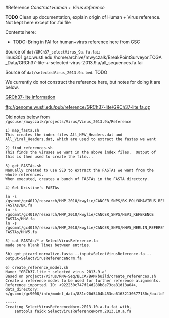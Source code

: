 #Reference
*Construct Human + Virus reference*

**TODO** Clean up documentation, explain origin of Human + Virus reference.  Not kept here except for .fai file

Contents here:

* TODO: Bring in FAI for human+virus reference here from GSC

Source of `dat/GRCh37_selectVirus_9a.fa.fai`:
linus301.gsc.wustl.edu:/home/archive/mwyczalk/BreakPointSurveyor.TCGA_Data/GRCh37-lite-+-selected-virus-2013.9.a/all_sequences.fa.fai

Source of `dat/selectedVirus_2013.9a.bed`:
TODO

We currently do not construct the reference here, but notes for doing it are below.

[GRCh37-lite information](http://genome.wustl.edu/pub/reference/GRCh37-lite/README.txt)

ftp://genome.wustl.edu/pub/reference/GRCh37-lite/GRCh37-lite.fa.gz

Old notes below from `/gscuser/mwyczalk/projects/Virus/Virus_2013.9a/Reference`

```
1) map_fasta.sh
This creates the index files All_HPV_Headers.dat and All_Viral_Headers.dat, which are used to extract the fastas we want

2) find_references.sh
This finds the viruses we want in the above index files.  Output of this is then used to create the file...

3) get_FASTAs.sh
Manually created to use SED to extract the FASTAs we want from the whole references.
When executed, creates a bunch of FASTAs in the FASTA directory.

4) Get Kristine's FASTAs

ln -s /gscmnt/gc4019/research/HMP_2010/kwylie/CANCER_SNPS/BK_POLYOMAVIRUS_REFERENCE FASTAs/BK.fa
ln -s /gscmnt/gc4019/research/HMP_2010/kwylie/CANCER_SNPS/HSV1_REFERENCE  FASTAs/HHV.fa
ln -s /gscmnt/gc4019/research/HMP_2010/kwylie/CANCER_SNPS/HHV5_MERLIN_REFERENCE  FASTAs/HHV5.fa

5) cat FASTAs/* > SelectVirusReference.fa
made sure blank lines between entries.

5b) gmt picard normalize-fasta --input=SelectVirusReference.fa --output=SelectVirusReferenceNorm.fa

6) create_reference_model.sh
Name: "GRCh37-lite + selected virus 2013.9.a"
Based on projects/Virus/RNA-Seq/BLCA/BAM/build/create_references.sh
Create a reference model to be used for further reference alignments.
Reference imported. ID: <922230c747f14d288b8e73ca81d18a04>, data_directory: </gscmnt/gc9008/info/model_data/881e20d5404b453ea61632130577130c/build922230c747f14d288b8e73ca81d18a04>.

-----
Creating SelectVirusReferenceNorm.2013.10.a.fa.fai with,
    samtools faidx SelectVirusReferenceNorm.2013.10.a.fa
```
